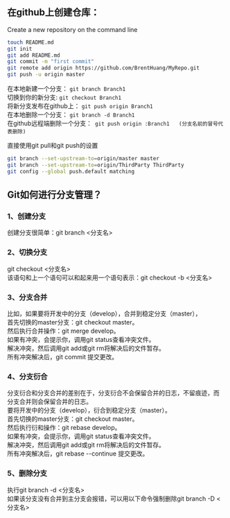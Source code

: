 ## 在github上创建仓库：
Create a new repository on the command line

```bash
touch README.md
git init
git add README.md
git commit -m "first commit"
git remote add origin https://github.com/BrentHuang/MyRepo.git
git push -u origin master
```

在本地新建一个分支： `git branch Branch1`  
切换到你的新分支: `git checkout Branch1`  
将新分支发布在github上： `git push origin Branch1`  
在本地删除一个分支： `git branch -d Branch1`  
在github远程端删除一个分支：` git push origin :Branch1   (分支名前的冒号代表删除)`  

直接使用git pull和git push的设置  
```bash
git branch --set-upstream-to=origin/master master 
git branch --set-upstream-to=origin/ThirdParty ThirdParty
git config --global push.default matching
```

## Git如何进行分支管理？
### 1、创建分支  
创建分支很简单：git branch <分支名>  
### 2、切换分支  
git checkout <分支名>  
该语句和上一个语句可以和起来用一个语句表示：git checkout -b <分支名>  
### 3、分支合并  
比如，如果要将开发中的分支（develop），合并到稳定分支（master），  
首先切换的master分支：git checkout master。  
然后执行合并操作：git merge develop。  
如果有冲突，会提示你，调用git status查看冲突文件。  
解决冲突，然后调用git add或git rm将解决后的文件暂存。  
所有冲突解决后，git commit 提交更改。  
### 4、分支衍合  
分支衍合和分支合并的差别在于，分支衍合不会保留合并的日志，不留痕迹，而 分支合并则会保留合并的日志。  
要将开发中的分支（develop），衍合到稳定分支（master）。  
首先切换的master分支：git checkout master。  
然后执行衍和操作：git rebase develop。  
如果有冲突，会提示你，调用git status查看冲突文件。  
解决冲突，然后调用git add或git rm将解决后的文件暂存。  
所有冲突解决后，git rebase --continue 提交更改。  
### 5、删除分支  
执行git branch -d <分支名>  
如果该分支没有合并到主分支会报错，可以用以下命令强制删除git branch -D <分支名>  